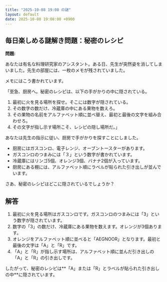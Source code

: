 ```yaml
---
title: "2025-10-08 19:08 の謎"
layout: default
date: 2025-10-08 19:08:00 +0900
---
```

## 毎日楽しめる謎解き問題：秘密のレシピ

**問題:**

あなたは有名な料理研究家のアシスタント。ある日、先生が突然姿を消してしまいました。先生の部屋には、一枚のメモが残されていました。

メモにはこう書かれています。

「至急、厨房へ。秘密のレシピは、以下の手がかりの中に隠されている。

1.  最初に火を見る場所を探せ。そこには数字が隠されている。
2.  その数字の数だけ、冷蔵庫の中にある果物を数えろ。
3.  その果物の名前をアルファベット順に並べ替え、最初と最後の文字を組み合わせろ。
4.  その文字が指し示す場所こそ、レシピの隠し場所だ。」

あなたは先生の指示に従い、厨房で手がかりを探すことにしました。

*   厨房にはガスコンロ、電子レンジ、オーブントースターがあります。
*   ガスコンロのつまみには「３」という数字が書かれています。
*   冷蔵庫にはリンゴ5個、オレンジ3個、バナナ2個が入っています。
*   厨房にある棚には、アルファベット順にラベルが貼られた引き出しが並んでいます。

さあ、秘密のレシピはどこに隠されているでしょうか？

## 解答

1.  最初に火を見る場所はガスコンロです。ガスコンロのつまみには「3」という数字が隠されています。
2.  数字の「3」の数だけ、冷蔵庫にある果物を数えます。オレンジが3個あります。
3.  オレンジをアルファベット順に並べると「AEGNOOR」となります。最初と最後の文字は「A」と「R」です。
4.  「A」と「R」が指し示す場所は、アルファベット順に並んだ引き出しの「A」と「R」の引き出しです。

したがって、秘密のレシピは**「A」または「R」とラベルが貼られた引き出しの中**に隠されています。
